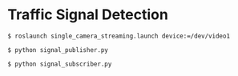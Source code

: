 # Traffic Signal Detection

```
$ roslaunch single_camera_streaming.launch device:=/dev/video1
```
```
$ python signal_publisher.py
```
```
$ python signal_subscriber.py
```
